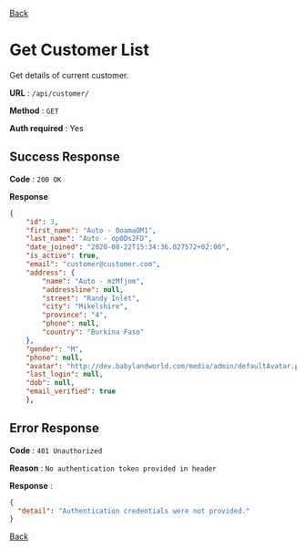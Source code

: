 [Back](../README.md)

# Get Customer List

Get details of current customer.

**URL** : `/api/customer/`

**Method** : `GET`

**Auth required** : Yes

## Success Response

**Code** : `200 OK`

**Response**

```json
{
    "id": 3,
    "first_name": "Auto - 0oamaOM1",
    "last_name": "Auto - op0Ds2FD",
    "date_joined": "2020-08-22T15:34:36.027572+02:00",
    "is_active": true,
    "email": "customer@customer.com",
    "address": {
        "name": "Auto - mzMfjnm",
        "addressline": null,
        "street": "Randy Inlet",
        "city": "Mikelshire",
        "province": "4",
        "phone": null,
        "country": "Burkina Faso"
    },
    "gender": "M",
    "phone": null,
    "avatar": "http://dev.babylandworld.com/media/admin/defaultAvatar.png",
    "last_login": null,
    "dob": null,
    "email_verified": true
    },
```

## Error Response

**Code** : `401 Unauthorized`

**Reason** : `No authentication token provided in header`

**Response** :

```json
{
  "detail": "Authentication credentials were not provided."
}
```

[Back](../README.md)
